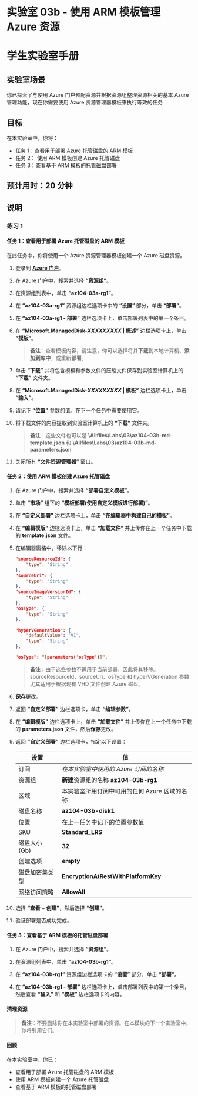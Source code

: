 ﻿---
lab:
    title: '03b - 使用 ARM 模板管理 Azure 资源'
    module: '模块 03 - Azure 管理'
---

# 实验室 03b - 使用 ARM 模板管理 Azure 资源
# 学生实验室手册

## 实验室场景
你已探索了与使用 Azure 门户预配资源并根据资源组整理资源相关的基本 Azure 管理功能，现在你需要使用 Azure 资源管理器模板来执行等效的任务

## 目标

在本实验室中，你将：

+ 任务 1：查看用于部署 Azure 托管磁盘的 ARM 模板
+ 任务 2： 使用 ARM 模板创建 Azure 托管磁盘
+ 任务 3：查看基于 ARM 模板的托管磁盘部署

## 预计用时：20 分钟

## 说明

### 练习 1

#### 任务 1：查看用于部署 Azure 托管磁盘的 ARM 模板

在此任务中，你将使用一个 Azure 资源管理器模板创建一个 Azure 磁盘资源。

1. 登录到 [**Azure 门户**](https://portal.azure.com)。

1. 在 Azure 门户中，搜索并选择 **“资源组”**。 

1. 在资源组列表中，单击 **“az104-03a-rg1”**。

1. 在 **“az104-03a-rg1”** 资源组边栏选项卡中的 **“设置”** 部分，单击 **“部署”**。

1. 在 **“az104-03a-rg1 - 部署”** 边栏选项卡上，单击部署列表中的第一个条目。

1. 在 **“Microsoft.ManagedDisk-*XXXXXXXXX* \| 概述”** 边栏选项卡上，单击 **“模板”**。

    >**备注**：查看模板内容，请注意，你可以选择将其**下载**到本地计算机、**添加到库中**，或重新**部署**。

1. 单击 **“下载”** 并将包含模板和参数文件的压缩文件保存到实验室计算机上的 **“下载”** 文件夹。

1. 在 **“Microsoft.ManagedDisk-*XXXXXXXXX* \| 模板”** 边栏选项卡上，单击 **“输入”**。

1. 请记下 **“位置”** 参数的值。在下一个任务中需要使用它。

1. 将下载文件的内容提取到实验室计算机上的 **“下载”** 文件夹。

    >**备注**：这些文件也可以是 **\\Allfiles\\Labs\\03\\az104-03b-md-template.json** 和 **\\Allfiles\\Labs\\03\\az104-03b-md-parameters.json**
    
1. 关闭所有 **“文件资源管理器”** 窗口。

#### 任务 2：使用 ARM 模板创建 Azure 托管磁盘

1. 在 Azure 门户中，搜索并选择 **“部署自定义模板”**。

1. 单击 **“市场”** 组下的 **“模板部署(使用自定义模板进行部署)”**。

1. 在 **“自定义部署”** 边栏选项卡上，单击 **“在编辑器中构建自己的模板”**。

1. 在 **“编辑模版”** 边栏选项卡上，单击 **“加载文件”** 并上传你在上一个任务中下载的 **template.json** 文件。

1. 在编辑器窗格中，移除以下行：

   ```json
   "sourceResourceId": {
       "type": "String"
   },
   "sourceUri": {
       "type": "String"
   },
   "sourceImageVersionId": {
       "type": "String"
   },
   "osType": {
       "type": "String"
   },
   ```

   ```json
   "hyperVGeneration": {
       "defaultValue": "V1",
       "type": "String"
   },      
   ```

   ```json
   "osType": "[parameters('osType')]",
   ```

    >**备注**：由于这些参数不适用于当前部署，因此将其移除。sourceResourceId、sourceUri、osType 和 hyperVGeneration 参数尤其适用于根据现有 VHD 文件创建 Azure 磁盘。

1. **保存**更改。

1. 返回 **“自定义部署”** 边栏选项卡，单击 **“编辑参数”**。 

1. 在 **“编辑模版”** 边栏选项卡上，单击 **“加载文件”** 并上传你在上一个任务中下载的 **parameters.json** 文件，然后**保存**更改。

1. 返回 **“自定义部署”** 边栏选项卡，指定以下设置：

    | 设置 | 值 |
    | --- |--- |
    | 订阅 | *在本实验室中使用的 Azure 订阅的名称* |
    | 资源组 | **新建**资源组的名称 **az104-03b-rg1** |
    | 区域 | 本实验室所用订阅中可用的任何 Azure 区域的名称 |
    | 磁盘名称 | **az104-03b-disk1** |
    | 位置 | 在上一任务中记下的位置参数值 |
    | SKU | **Standard_LRS** |
    | 磁盘大小 (Gb) | **32** |
    | 创建选项 | **empty** |
    | 磁盘加密集类型 | **EncryptionAtRestWithPlatformKey** |
    | 网络访问策略 | **AllowAll** |

1. 选择 **“查看 + 创建”**，然后选择 **“创建”**。

1. 验证部署是否成功完成。

#### 任务 3：查看基于 ARM 模板的托管磁盘部署

1. 在 Azure 门户中，搜索并选择 **“资源组”**。 

1. 在资源组列表中，单击 **“az104-03b-rg1”**。

1. 在 **“az104-03b-rg1”** 资源组边栏选项卡的 **“设置”** 部分，单击 **“部署”**。

1. 在 **“az104-03b-rg1 - 部署”** 边栏选项卡上，单击部署列表中的第一个条目，然后查看 **“输入”** 和 **“模板”** 边栏选项卡的内容。

#### 清理资源

   >**备注**：不要删除你在本实验室中部署的资源。在本模块的下一个实验室中，你将引用它们。

#### 回顾

在本实验室中，你已：

- 查看用于部署 Azure 托管磁盘的 ARM 模板
- 使用 ARM 模板创建一个 Azure 托管磁盘
- 查看基于 ARM 模板的托管磁盘部署
